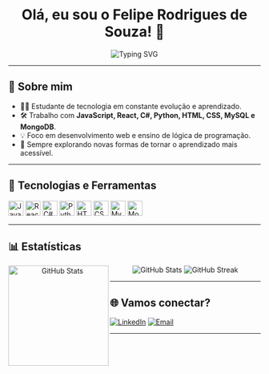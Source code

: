 
<h1 align="center">Olá, eu sou o Felipe Rodrigues de Souza! 👋</h1>

<p align="center">
  <img src="https://readme-typing-svg.demolab.com?font=Fira+Code&size=22&pause=1000&center=true&vCenter=true&width=440&lines=Estudante+de+tecnologia;Explorando+o+universo+dev;Criando+com+prop%C3%B3sito;Bem-vindo+ao+meu+GitHub!+🚀" alt="Typing SVG" />
</p>

---

## 💼 Sobre mim

- 👨‍🎓 Estudante de tecnologia em constante evolução e aprendizado.
- 🛠️ Trabalho com **JavaScript, React, C#, Python, HTML, CSS, MySQL e MongoDB**.
- 💡 Foco em desenvolvimento web e ensino de lógica de programação.
- 🌱 Sempre explorando novas formas de tornar o aprendizado mais acessível.

---

## 🚀 Tecnologias e Ferramentas

<p align="left">
  <img src="https://cdn.jsdelivr.net/gh/devicons/devicon/icons/javascript/javascript-original.svg" height="30" alt="JavaScript" />
  <img src="https://cdn.jsdelivr.net/gh/devicons/devicon/icons/react/react-original.svg" height="30" alt="React" />
  <img src="https://cdn.jsdelivr.net/gh/devicons/devicon/icons/csharp/csharp-original.svg" height="30" alt="C#" />
  <img src="https://cdn.jsdelivr.net/gh/devicons/devicon/icons/python/python-original.svg" height="30" alt="Python" />
  <img src="https://cdn.jsdelivr.net/gh/devicons/devicon/icons/html5/html5-original.svg" height="30" alt="HTML5" />
  <img src="https://cdn.jsdelivr.net/gh/devicons/devicon/icons/css3/css3-original.svg" height="30" alt="CSS3" />
  <img src="https://cdn.jsdelivr.net/gh/devicons/devicon/icons/mysql/mysql-original.svg" height="30" alt="MySQL" />
  <img src="https://cdn.jsdelivr.net/gh/devicons/devicon/icons/mongodb/mongodb-original.svg" height="30" alt="MongoDB" />
</p>

---

## 📊 Estatísticas

<p align="center">
  <img src="https://github-readme-stats.vercel.app/api?username=FelipeSouza6k&show_icons=true&theme=tokyonight" alt="GitHub Stats" />
  <img src="https://github-readme-streak-stats.herokuapp.com/?user=FelipeSouza6k&theme=tokyonight" alt="GitHub Streak" />
    <img 
    align="left" 
    alt="GitHub Stats" 
    height="200"
    width=auto
    style="margin-bottom: 10px;" 
    src="https://github-readme-stats.vercel.app/api/top-langs/?username=FelipeSouza6k&theme=tokyonight&layout=compact&custom_title=Tecnologias&langs_count=9" 
  />
</p>



  
---

## 🌐 Vamos conectar?

[![LinkedIn](https://img.shields.io/badge/-Felipe%20Rodrigues-0077B5?style=for-the-badge&logo=linkedin&logoColor=white)](https://www.linkedin.com/in/felipe-rodrigues-413a212a1/)
[![Email](https://img.shields.io/badge/-Entre+em+contato-red?style=for-the-badge&logo=gmail&logoColor=white)](mailto:feliperdriguesdesouza809@gmail.com)

---
